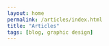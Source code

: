```yaml
---
layout: home
permalink: /articles/index.html
title: "Articles"
tags: [blog, graphic design]
---
```

